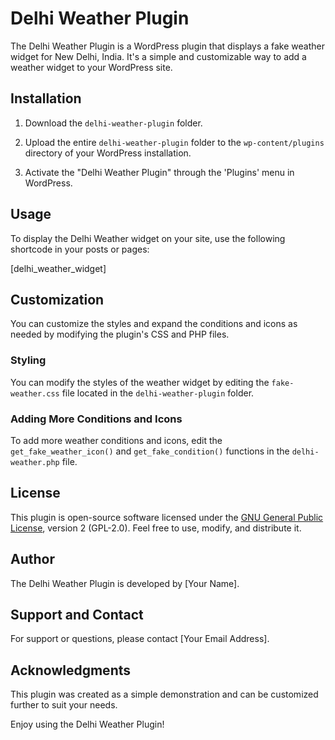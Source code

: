 # Delhi Weather Plugin

The Delhi Weather Plugin is a WordPress plugin that displays a fake weather widget for New Delhi, India. It's a simple and customizable way to add a weather widget to your WordPress site.

## Installation

1. Download the `delhi-weather-plugin` folder.

2. Upload the entire `delhi-weather-plugin` folder to the `wp-content/plugins` directory of your WordPress installation.

3. Activate the "Delhi Weather Plugin" through the 'Plugins' menu in WordPress.

## Usage

To display the Delhi Weather widget on your site, use the following shortcode in your posts or pages:

[delhi_weather_widget]


## Customization

You can customize the styles and expand the conditions and icons as needed by modifying the plugin's CSS and PHP files.

### Styling

You can modify the styles of the weather widget by editing the `fake-weather.css` file located in the `delhi-weather-plugin` folder.

### Adding More Conditions and Icons

To add more weather conditions and icons, edit the `get_fake_weather_icon()` and `get_fake_condition()` functions in the `delhi-weather.php` file.

## License

This plugin is open-source software licensed under the [GNU General Public License](https://www.gnu.org/licenses/gpl-2.0.html), version 2 (GPL-2.0). Feel free to use, modify, and distribute it.

## Author

The Delhi Weather Plugin is developed by [Your Name].

## Support and Contact

For support or questions, please contact [Your Email Address].

## Acknowledgments

This plugin was created as a simple demonstration and can be customized further to suit your needs.

Enjoy using the Delhi Weather Plugin!
